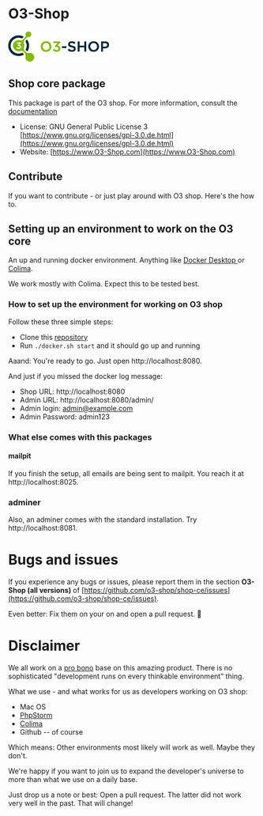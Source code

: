# O3-Shop

![O3-Shop logo](https://raw.githubusercontent.com/o3-shop/o3-documentation/refs/heads/main/source/assets/logo.png "O3-Shop")

## Shop core package

This package is part of the O3 shop. For more information, consult the [documentation](https://docs.o3-shop.com)

- License: GNU General Public License 3 [https://www.gnu.org/licenses/gpl-3.0.de.html](https://www.gnu.org/licenses/gpl-3.0.de.html)
- Website: [https://www.O3-Shop.com](https://www.O3-Shop.com)

## Contribute

If you want to contribute - or just play around with O3 shop. Here's the how to.

## Setting up an environment to work on the O3 core

An up and running docker environment. Anything like [Docker Desktop ](https://www.docker.com/products/docker-desktop/) or [Colima](https://formulae.brew.sh/formula/colima). 

We work mostly with Colima. Expect this to be tested best.

### How to set up the environment for working on O3 shop

Follow these three simple steps:

- Clone this [repository](https://github.com/o3-shop/shop-ce)
- Run `./docker.sh start` and it should go up and running 

Aaand: You're ready to go. Just open http://localhost:8080. 

And just if you missed the docker log message:

- Shop URL: http://localhost:8080
- Admin URL: http://localhost:8080/admin/
- Admin login: admin@example.com
- Admin Password: admin123

### What else comes with this packages

#### mailpit

If you finish the setup, all emails are being sent to mailpit. You reach it at http://localhost:8025.

### adminer

Also, an adminer comes with the standard installation. Try http://localhost:8081.

# Bugs and issues

If you experience any bugs or issues, please report them in the section **O3-Shop (all versions)** of [https://github.com/o3-shop/shop-ce/issues](https://github.com/o3-shop/shop-ce/issues).

Even better: Fix them on your on and open a pull request. 🥳

# Disclaimer

We all work on a [pro bono](https://en.wikipedia.org/wiki/Pro_bono) base on this amazing product. There is no sophisticated "development runs on every thinkable environment" thing.

What we use - and what works for us as developers working on O3 shop:

- Mac OS
- [PhpStorm](https://www.jetbrains.com/de-de/phpstorm/)
- [Colima](https://formulae.brew.sh/formula/colima)
- Github -- of course

Which means: Other environments most likely will work as well. Maybe they don't.

We're happy if you want to join us to expand the developer's universe to more than what we use on a daily base.

Just drop us a note or best: Open a pull request. The latter did not work very well in the past. That will change! 
